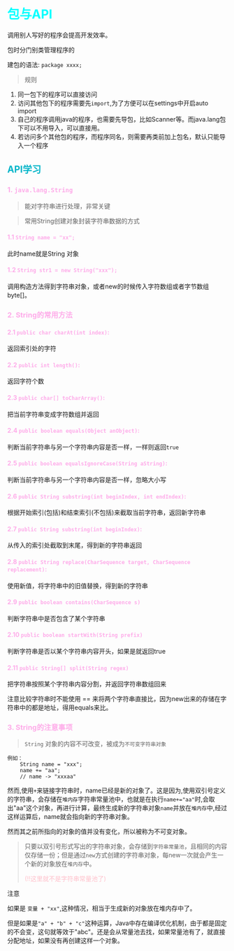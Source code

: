 <link rel="stylesheet" href="style.css">

<style>
h1 {
    color: aqua;
}
h2{
    color: rgb(0, 181, 201);
}
h3,h4 {
    color: #FF70DB93;    
}

</style>

# 包与API

调用别人写好的程序会提高开发效率。

包时分门别类管理程序的

建包的语法:
`package xxxx;`

> 规则
1. 同一包下的程序可以直接访问
2. 访问其他包下的程序需要先`import`,为了方便可以在settings中开启auto import
3. 自己的程序调用java的程序，也需要先导包，比如Scanner等。而java.lang包下可以不用导入，可以直接用。
4. 若访问多个其他包的程序，而程序同名，则需要再类前加上包名，默认只能导入一个程序

## API学习

### 1. `java.lang.String`
> 能对字符串进行处理，非常关键

> 常用String创建对象封装字符串数据的方式
#### 1.1 `String name = "xx";`

此时name就是String 对象

#### 1.2  `String str1 = new String("xxx");` 

调用构造方法得到字符串对象，或者new的时候传入字符数组或者字节数组byte[]。

### 2. String的常用方法

#### 2.1 `public char charAt(int index)`:

返回索引处的字符

#### 2.2 `public int length()`:

返回字符个数

#### 2.3 `public char[] toCharArray()`:

把当前字符串变成字符数组并返回

#### 2.4 `public boolean equals(Object anObject)`:

判断当前字符串与另一个字符串内容是否一样，一样则返回`true`

#### 2.5 `public boolean equalsIgnoreCase(String aString)`:

判断当前字符串与另一个字符串内容是否一样，忽略大小写

#### 2.6 `public String substring(int beginIndex, int endIndex)`:

根据开始索引(包括)和结束索引(不包括)来截取当前字符串，返回新字符串

#### 2.7 `public String substring(int beginIndex)`:

从传入的索引处截取到末尾，得到新的字符串返回

#### 2.8 `public String replace(CharSequence target, CharSequence replacement)`:

使用新值，将字符串中的旧值替换，得到新的字符串

#### 2.9 `public boolean contains(CharSequence s)`

判断字符串中是否包含了某个字符串

#### 2.10 `public boolean startWith(String prefix)`

判断字符串是否以某个字符串内容开头，如果是就返回true

#### 2.11 `public String[] split(String regex)`

把字符串按照某个字符串内容分割，并返回字符串数组回来

注意比较字符串时不能使用 == 来将两个字符串直接比，因为new出来的存储在字符串中的都是地址，得用equals来比。

### 3. String的注意事项

> `String` 对象的内容不可改变，被成为`不可变字符串对象`

    例如：
        String name = "xxx";
        name += "aa";
        // name -> "xxxaa"

然而,使用`+`来链接字符串时，name已经是新的对象了。这是因为,使用双引号定义的字符串，会存储在`堆内存`字符串常量池中，也就是在执行`name+="aa"`时,会取出"aa"这个对象，再进行计算，最终生成新的字符串对象`name`并放在`堆内存`中,经过这样运算后，name就会指向新的字符串对象。

然而其之前所指向的对象的值并没有变化，所以被称为不可变对象。

> 只要以双引号形式写出的字符串对象，会存储到`字符串常量池`，且相同的内容仅存储一份；但是通过`new`方式创建的字符串对象，每new一次就会产生一个新的对象放在`堆内存`中。<p style="color: pink"> (!!这里就不是字符串常量池了)</p>

注意

如果是 `变量 + "xx"`,这种情况，相当于生成新的对象放在堆内存中了。

但是如果是`"a" + "b" + "c"`这种运算，Java中存在编译优化机制，由于都是固定的不会变，这句就等效于"abc"。还是会从常量池去找，如果常量池有了，就直接分配地址，如果没有再创建这样一个对象。